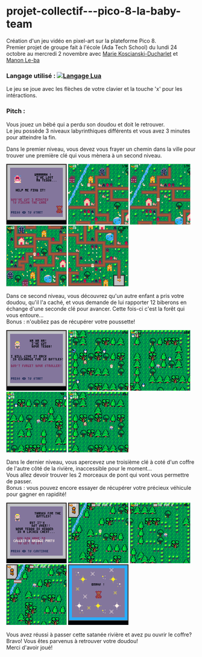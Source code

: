 # projet-collectif---pico-8-la-baby-team  



Création d'un jeu vidéo en pixel-art sur la plateforme Pico 8.  
Premier projet de groupe fait à l'école (Ada Tech School) du lundi 24 octobre au mercredi 2 novembre avec [Marie Koscianski-Ducharlet](https://github.com/MarieKosDuc) et [Manon Le-ba](https://github.com/yuyu-10)

### Langage utilisé : [![Langage Lua](https://skillicons.dev/icons?i=lua)](https://skillicons.dev)  
Le jeu se joue avec les flèches de votre clavier et la touche 'x' pour les intéractions.

### Pitch :  
Vous jouez un bébé qui a perdu son doudou et doit le retrouver.  
Le jeu possède 3 niveaux labyrinthiques différents et vous avez 3 minutes pour atteindre la fin.  

Dans le premier niveau, vous devez vous frayer un chemin dans la ville pour trouver une première clé qui vous mènera à un second niveau.

<img src="https://github.com/Lilinnfr/Images/blob/32d32d7de5547b5732d15fad3cb1fdc8987b23a6/wheresmyteddy_000.png" alt="capture d'écran" width="160"> <img src="https://github.com/Lilinnfr/Images/blob/32d32d7de5547b5732d15fad3cb1fdc8987b23a6/wheresmyteddy_001.png" alt="capture d'écran" width="160"> <img src="https://github.com/Lilinnfr/Images/blob/32d32d7de5547b5732d15fad3cb1fdc8987b23a6/wheresmyteddy_002.png" alt="capture d'écran" width="160">
<img src="https://github.com/Lilinnfr/Images/blob/32d32d7de5547b5732d15fad3cb1fdc8987b23a6/wheresmyteddy_003.png" alt="capture d'écran" width="160">
<img src="https://github.com/Lilinnfr/Images/blob/32d32d7de5547b5732d15fad3cb1fdc8987b23a6/wheresmyteddy_004.png" alt="capture d'écran" width="160">  

Dans ce second niveau, vous découvrez qu'un autre enfant a pris votre doudou, qu'il l'a caché, et vous demande de lui rapporter 12 biberons en échange d'une seconde clé pour avancer. Cette fois-ci c'est la forêt qui vous entoure...  
Bonus : n'oubliez pas de récupérer votre poussette!

<img src="https://github.com/Lilinnfr/Images/blob/32d32d7de5547b5732d15fad3cb1fdc8987b23a6/wheresmyteddy_006.png" alt="capture d'écran" width="160"> <img src="https://github.com/Lilinnfr/Images/blob/32d32d7de5547b5732d15fad3cb1fdc8987b23a6/wheresmyteddy_008.png" alt="capture d'écran" width="160"> <img src="https://github.com/Lilinnfr/Images/blob/32d32d7de5547b5732d15fad3cb1fdc8987b23a6/wheresmyteddy_010.png" alt="capture d'écran" width="160">
<img src="https://github.com/Lilinnfr/Images/blob/32d32d7de5547b5732d15fad3cb1fdc8987b23a6/wheresmyteddy_011.png" alt="capture d'écran" width="160">
<img src="https://github.com/Lilinnfr/Images/blob/32d32d7de5547b5732d15fad3cb1fdc8987b23a6/wheresmyteddy_012.png" alt="capture d'écran" width="160">  

Dans le dernier niveau, vous apercevez une troisième clé à coté d'un coffre de l'autre côté de la rivière, inaccessible pour le moment...  
Vous allez devoir trouver les 2 morceaux de pont qui vont vous permettre de passer.  
Bonus : vous pouvez encore essayer de récupérer votre précieux véhicule pour gagner en rapidité!    

<img src="https://github.com/Lilinnfr/Images/blob/32d32d7de5547b5732d15fad3cb1fdc8987b23a6/wheresmyteddy_013.png" alt="capture d'écran" width="160"> <img src="https://github.com/Lilinnfr/Images/blob/32d32d7de5547b5732d15fad3cb1fdc8987b23a6/wheresmyteddy_014.png" alt="capture d'écran" width="160"> <img src="https://github.com/Lilinnfr/Images/blob/32d32d7de5547b5732d15fad3cb1fdc8987b23a6/wheresmyteddy_015.png" alt="capture d'écran" width="160">
<img src="https://github.com/Lilinnfr/Images/blob/32d32d7de5547b5732d15fad3cb1fdc8987b23a6/wheresmyteddy_016.png" alt="capture d'écran" width="160">
<img src="https://github.com/Lilinnfr/Images/blob/32d32d7de5547b5732d15fad3cb1fdc8987b23a6/wheresmyteddy_018.png" alt="capture d'écran" width="160">    

Vous avez réussi à passer cette satanée rivière et avez pu ouvrir le coffre?  
Bravo! Vous êtes parvenus à retrouver votre doudou!  
Merci d'avoir joué!
